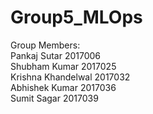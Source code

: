 # Group5_MLOps
Group Members: <br />
Pankaj Sutar 2017006 <br/>
Shubham Kumar 2017025 <br />
Krishna Khandelwal 2017032 <br />
Abhishek Kumar 2017036 <br />
Sumit Sagar 2017039 
